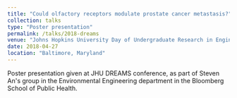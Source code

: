 ```yaml
---
title: "Could olfactory receptors modulate prostate cancer metastasis?"
collection: talks
type: "Poster presentation"
permalink: /talks/2018-dreams
venue: "Johns Hopkins University Day of Undergraduate Research in Engineering, the Arts & Humanities, Medicine and the Sciences (DREAMS)"
date: 2018-04-27
location: "Baltimore, Maryland"
---
```


Poster presentation given at JHU DREAMS conference, as part of Steven An's group in the Environmental Engineering department in the Bloomberg School of Public Health.